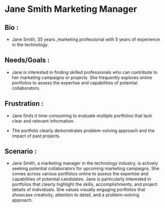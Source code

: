 # Jane Smith Marketing Manager

## Bio :

- Jane Smith, 35 years ,marketing professional with 5 years of experience in the
  technology.

## Needs/Goals :

- Jane is interested in finding skilled professionals who can contribute to her
  marketing campaigns or projects. She frequently explores online portfolios to
  assess the expertise and capabilities of potential collaborators.

## Frustration :

- Jane finds it time-consuming to evaluate multiple portfolios that lack clear
  and relevant information.

- The portfolio clearly demonstrates problem-solving approach and the impact of
  past projects.

## Scenario :

- Jane Smith, a marketing manager in the technology industry, is actively
  seeking potential collaborators for upcoming marketing campaigns. She comes
  across various portfolios online to assess the expertise and capabilities of
  potential candidates. Jane is particularly interested in portfolios that
  clearly highlight the skills, accomplishments, and project details of
  individuals. She values visually engaging portfolios that showcase creativity,
  attention to detail, and a problem-solving approach.
